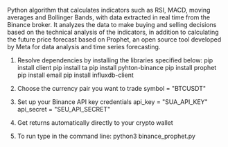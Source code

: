 Python algorithm that calculates indicators such as RSI, MACD, moving averages and Bollinger Bands, with data extracted in real time from the Binance broker. It analyzes the data to make buying and selling decisions based on the technical analysis of the indicators, in addition to calculating the future price forecast based on Prophet, an open source tool developed by Meta for data analysis and time series forecasting.

1. Resolve dependencies by installing the libraries specified below:
   pip install client
   pip install ta
   pip install pyhton-binance
   pip install prophet
   pip install email
   pip install influxdb-client
   
3. Choose the currency pair you want to trade
   symbol = "BTCUSDT"

4. Set up your Binance API key credentials
   api_key = "SUA_API_KEY"
   api_secret = "SEU_API_SECRET"
   
5. Get returns automatically directly to your crypto wallet $$$$

6. To run type in the command line:  python3 binance_prophet.py
